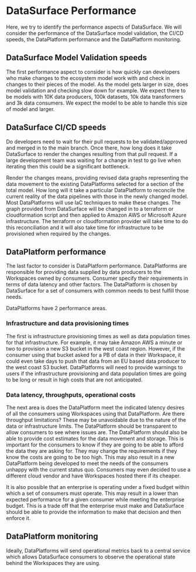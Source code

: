 # DataSurface Performance

Here, we try to identify the performance aspects of DataSurface. We will consider the performance of the DataSurface model validation, the CI/CD speeds, the DataPlatform performance and the DataPlatform monitoring.

## DataSurface Model Validation speeds

The first performance aspect to consider is how quickly can developers who make changes to the ecosystem model work with and check in changes to their pieces of the model. As the model gets larger in size, does model validation and checking slow down for example. We expect there to be models with 10K data producers, 100k datasets, 10k data transformers and 3k data consumers. We expect the model to be able to handle this size of model and larger.

## DataSurface CI/CD speeds

Do developers need to wait for their pull requests to be validated/approved and merged in to the main branch. Once there, how long does it take DataSurface to render the changes resulting from that pull request. If a large development team was waiting for a change in test to go live when iterating then this could be a significant bottleneck.

Render the changes means, providing revised data graphs representing the data movement to the existing DataPlatforms selected for a section of the total model. How long will it take a particular DataPlatform to reconcile the current reality of the data pipelines with those in the newly changed model. Most DataPlatforms will use IaC techniques to make these changes. The graph provided from DataSurface will be changed in to a terraform or cloudformation script and then applied to Amazon AWS or Microsoft Azure infrastructure. The terraform or cloudformation provider will take time to do this reconciliation and it will also take time for infrastructure to be provisioned when required by the changes.

## DataPlatform performance

The last factor to consider is DataPlatform performance. DataPlatforms are responsible for providing data supplied by data producers to the Workspaces owned by consumers. Consumer specify their requirements in terms of data latency and other factors. The DataPlatform is chosen by DataSurface for a set of consumers with common needs to best fulfill those needs.

DataPlatforms have 2 performance areas.

### Infrastructure and data provisioning times

The first is infrastructure provisioning times as well as data population times for that infrastructure. For example, it may take Amazon AWS a minute or two to provision a new S3 bucket in the west coast region. However, if the consumer using that bucket asked for a PB of data in their Workspace, it could even take days to push that data from an EU based data producer to the west coast S3 bucket. DataPlatforms will need to provide warnings to users if the infrastructure provisioning and data population times are going to be long or result in high costs that are not anticipated.

### Data latency, throughputs, operational costs

The next area is does the DataPlatform meet the indicated latency desires of all the consumers using Workspaces using that DataPlatform. Are there throughput limitations? These may be unavoidable due to the nature of the data or infrastructure limits. The DataPlatform should be transparent to allow consumers to see where issues are. The DataPlatform should also be able to provide cost estimates for the data movement and storage. This is important for the consumers to know if they are going to be able to afford the data they are asking for. They may change the requirements if they know the costs are going to be too high. This may also result in a new DataPlatform being developed to meet the needs of the consumers unhappy with the current status quo. Consumers may even decided to use a different cloud vendor and have Workspaces hosted there if its cheaper.

It is also possible that an enterprise is operating under a fixed budget within which a set of consumers must operate. This may result in a lower than expected performance for a given consumer while meeting the enterprise budget. This is a trade off that the enterprise must make and DataSurface should be able to provide the information to make that decision and then enforce it.

## DataPlatform monitoring

Ideally, DataPlatforms will send operational metrics back to a central service which allows DataSurface consumers to observe the operational state behind the Workspaces they are using.
